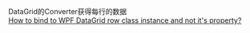 ﻿DataGrid的Converter获得每行的数据    
[How to bind to WPF DataGrid row class instance and not it's property?](https://stackoverflow.com/questions/39873228/how-to-bind-to-wpf-datagrid-row-class-instance-and-not-its-property)    